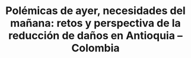 ---
img : ./img/polemicas.webp
title : "Polémicas de ayer, necesidades del mañana: retos y perspectiva de la reducción de daños en Antioquia – Colombia"
company : Fondo Editorial CIB
description : "El libro científico Polémicas de ayer, necesidades del mañana: retos y perspectiva de la reducción de daños en Antioquia – Colombia es el resultado de un proceso de investigación en torno a la Reducción del Daño (RD) en Antioquia desarrollado en tres fases, que se llevaron a cabo desde 2020 hasta 2023. Las investigaciones se realizaron con investigadoras de la Escuela Contra la Drogadicción y en convenios con la Universidad CES, Universidad San Buenaventura y ASCODES, con la participación de epidemiólogos, médicos, sociólogos y antropólogos, transitando hacia un enfoque biopsicosocial donde se tienen en consideración las diversas esferas que atañen al comportamiento en relación con el consumo problemático de sustancias psicoactivas (SPA). De esta manera, se fundamentó una guía metodológica para la intervención en temas relativos a la RD en Antioquia. Mediante este libro, se abordan retos y perspectivas de la RD asociados al consumo de SPA en el Departamento de Antioquia en la contemporaneidad, para lo cual se abordan temáticas tales como bases teóricas y metodológicas para el estudio, análisis e intervención de la RD, se incorpora un análisis de las políticas públicas y postura de los organismos supranacionales frente a la RD. También, se integra un capítulo acerca de las percepciones y recomendaciones respecto a la implementación de estrategias y la evaluación del impacto de las mismas; por último, se presenta un panorama estadístico frente al consumo de SPA en Antioquia y sus subregiones. ELLS NATALIA GALEANO GARCÍA  GUILLERMO A. CASTAÑO PÉREZ"
alt : "Polémicas de ayer, necesidades del mañana: retos y perspectiva de la reducción de daños en Antioquia – Colombia"
url : portafolio/Polemicas de ayer, necesidades del manana
---